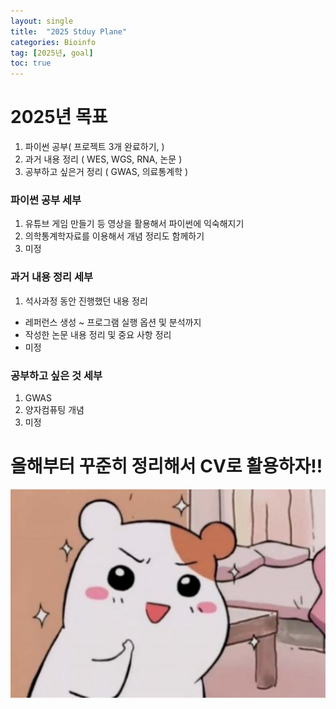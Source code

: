 ```yaml
---
layout: single
title:  "2025 Stduy Plane"
categories: Bioinfo
tag: [2025년, goal]
toc: true
---
```

# 2025년 목표
1. 파이썬 공부( 프로젝트 3개 완료하기, )
2. 과거 내용 정리 ( WES, WGS, RNA, 논문 )
3. 공부하고 싶은거 정리 ( GWAS, 의료통계학 )

### 파이썬 공부 세부
1) 유튜브 게임 만들기 등 영상을 활용해서 파이썬에 익숙해지기
2) 의학통계학자료를 이용해서 개념 정리도 함께하기
3) 미정

### 과거 내용 정리 세부
1) 석사과정 동안 진행했던 내용 정리
- 레퍼런스 생성 ~ 프로그램 실행 옵션 및 분석까지
- 작성한 논문 내용 정리 및 중요 사항 정리
- 미정

### 공부하고 싶은 것 세부
1) GWAS
2) 양자컴퓨팅 개념
3) 미정

# 올해부터 꾸준히 정리해서 CV로 활용하자!!

![image-20250104215148566](../images/2024-01-02-first/image-20250104215148566.png)
